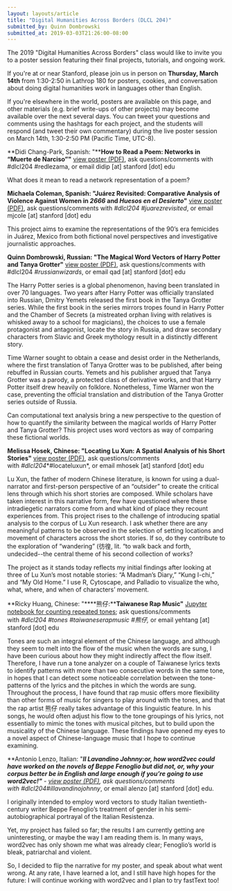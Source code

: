 ```yaml
---
layout: layouts/article
title: "Digital Humanities Across Borders (DLCL 204)"
submitted_by: Quinn Dombrowski
submitted_at: 2019-03-03T21:26:00-08:00
---
```


The 2019 "Digital Humanities Across Borders" class would like to invite you to a poster session featuring their final projects, tutorials, and ongoing work.


If you're at or near Stanford, please join us in person on **Thursday, March 14th** from 1:30-2:50 in Lathrop 180 for posters, cookies, and conversation about doing digital humanities work in languages other than English.


If you're elsewhere in the world, posters are available on this page, and other materials (e.g. brief write-ups of other projects) may become available over the next several days. You can tweet your questions and comments using the hashtags for each project, and the students will respond (and tweet their own commentary) during the live poster session on March 14th, 1:30-2:50 PM (Pacific Time, UTC-8).


**Didi Chang-Park, Spanish: "****How to Read a Poem: Networks in “Muerte de Narciso”"**
[view poster (PDF)](https://drive.google.com/file/d/1DQhK6GSWwAkKCONTaPNRCi7IewWfwrBV/view?usp=sharing), ask questions/comments with #dlcl204 #redlezama, or email didip [at] stanford [dot] edu


What does it mean to read a network representation of a poem?





**Michaela Coleman, Spanish: "****Juárez Revisited: Comparative Analysis of Violence Against Women in *2666* and *Huesos en el Desierto*****"**
[view poster (PDF)](https://drive.google.com/file/d/1FDF4JCu5mvfSJLwoP91iNgiwFVYF-TO_/view?usp=sharing), ask questions/comments with *#dlcl204 #juarezrevisited*, or email mjcole [at] stanford [dot] edu


This project aims to examine the representations of the 90’s era femicides in Juárez, Mexico from both fictional novel perspectives and investigative journalistic approaches.





**Quinn Dombrowski, Russian: "The Magical Word Vectors of Harry Potter and Tanya Grotter"**
[view poster (PDF)](https://drive.google.com/file/d/1VKnFnMBIQ8d6GpgQEpR7wP4jps-ozlTy/view?usp=sharing), ask questions/comments with #dlcl204 *#russianwizards*, or email qad [at] stanford [dot] edu


The Harry Potter series is a global phenomenon, having been translated in over 70 languages. Two years after Harry Potter was officially translated into Russian, Dmitry Yemets released the first book in the Tanya Grotter series. While the first book in the series mirrors tropes found in Harry Potter and the Chamber of Secrets (a mistreated orphan living with relatives is whisked away to a school for magicians), the choices to use a female protagonist and antagonist, locate the story in Russia, and draw secondary characters from Slavic and Greek mythology result in a distinctly different story.


Time Warner sought to obtain a cease and desist order in the Netherlands, where the first translation of Tanya Grotter was to be published, after being rebuffed in Russian courts. Yemets and his publisher argued that Tanya Grotter was a parody, a protected class of derivative works, and that Harry Potter itself drew heavily on folklore. Nonetheless, Time Warner won the case, preventing the official translation and distribution of the Tanya Grotter series outside of Russia.


Can computational text analysis bring a new perspective to the question of how to quantify the similarity between the magical worlds of Harry Potter and Tanya Grotter? This project uses word vectors as way of comparing these fictional worlds.





**Melissa Hosek, Chinese: "****Locating Lu Xun: A Spatial Analysis of his Short Stories****"**
[view poster (PDF)](https://drive.google.com/file/d/1MIYWUR82q4dsqf4jWCh9v15gx6yhUPGe/view?usp=sharing), ask questions/comments with *#dlcl204**#locateluxun*, or email mhosek [at] stanford [dot] edu


Lu Xun, the father of modern Chinese literature, is known for using a dual-narrator and first-person perspective of an “outsider” to create the critical lens through which his short stories are composed. While scholars have taken interest in this narrative form, few have questioned where these intradiegetic narrators come from and what kind of place they recount experiences from. This project rises to the challenge of introducing spatial analysis to the corpus of Lu Xun research. I ask whether there are any meaningful patterns to be observed in the selection of setting locations and movement of characters across the short stories. If so, do they contribute to the exploration of “wandering” (彷徨, lit. “to walk back and forth, undecided--the central theme of his second collection of works?


The project as it stands today reflects my initial findings after looking at three of Lu Xun’s most notable stories: “A Madman’s Diary,” “Kung I-chi,” and “My Old Home.” I use R, Cytoscape, and Palladio to visualize the who, what, where, and when of characters’ movement.





**Ricky Huang, Chinese: "****熊仔:****Taiwanese Rap Music"**
[Jupyter notebook for counting repeated tones](https://github.com/quinnanya/dlcl204/blob/master/chinese/taiwanese-rap-analyzer.ipynb); ask questions/comments with *#dlcl204 #tones #taiwaneserapmusic #熊仔,* or email yehtang [at] stanford [dot] edu


Tones are such an integral element of the Chinese language, and although they seem to melt into the flow of the music when the words are sung, I have been curious about how they might indirectly affect the flow itself. Therefore, I have run a tone analyzer on a couple of Taiwanese lyrics texts to identify patterns with more than two consecutive words in the same tone, in hopes that I can detect some noticeable correlation between the tone-patterns of the lyrics and the pitches in which the words are sung. Throughout the process, I have found that rap music offers more flexibility than other forms of music for singers to play around with the tones, and that the rap artist 熊仔 really takes advantage of this linguistic feature. In his songs, he would often adjust his flow to the tone groupings of his lyrics, not essentially to mimic the tones with musical pitches, but to build upon the musicality of the Chinese language. These findings have opened my eyes to a novel aspect of Chinese-language music that I hope to continue examining.



**Antonio Lenzo, Italian: "****Il Lavandino Johnny:****or, how word2vec could have worked on the novels of Beppe Fenoglio but did not, or, why your corpus better be in English and large enough if you’re going to use word2vec!****"** - [view poster (PDF)](https://drive.google.com/file/d/1K9m3DPevKOFxPekh0nAJwPqiQQryPv1H/view?usp=sharing), ask questions/comments with *#dlcl204**#illavandinojohnny*, or email alenzo [at] stanford [dot] edu.


I originally intended to employ word vectors to study Italian twentieth-century writer Beppe Fenoglio’s treatment of gender in his semi-autobiographical portrayal of the Italian Resistenza.


Yet, my project has failed so far; the results I am currently getting are uninteresting, or maybe the way I am reading them is. In many ways, word2vec has only shown me what was already clear; Fenoglio’s world is bleak, patriarchal and violent.


So, I decided to flip the narrative for my poster, and speak about what went wrong. At any rate, I have learned a lot, and I still have high hopes for the future: I will continue working with word2vec and I plan to try fastText too!


